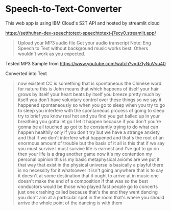 # Speech-to-Text-Converter
This web app is using IBM Cloud's S2T API and hosted by streamlit cloud

https://setthuhan-dev-speechtotext-speechtotext-j7ecy0.streamlit.app/

> Upload your MP3 audio file
> Get your audio transcript
> Note: Eng Speech to Text without background music works best. Others wouldn't work as you expected.

Tested MP3 Sample from
https://www.youtube.com/watch?v=dZIyNuVvu40

Converted into Text

> now existent CC is something that is spontaneous the Chinese word for nature this is John means that which happens of itself your hair grows by itself your heart beats by itself you breeze pretty much by itself you don't have voluntary control over these things so we say it happened spontaneously so when you go to sleep when you try to go to sleep you interfere with the spontaneous process of going to sleep try to brief you know real hot and you find you get balled up in your breathing you gotta let go I let it happen because if you don't you're gonna be all touched up got to be constantly trying to do what can happen healthily only if you don't try but we have a strange anxiety and that if we don't interfere what happened and that's the root of an enormous amount of trouble but the basis of it all is this that if we say you must survive I must survive life is earnest and I've got to go on then your life is a drag another game now it's my contention my personal opinion this is my basic metaphysical axioms are we put it that way that exist in the physical universe is basically a playful there is no necessity for it whatsoever it isn't going anywhere that is to say it doesn't at some destination that it ought to arrive at in music one doesn't make the end of a composition if that was so the best conductors would be those who played fast people go to concerts just one crashing called because that's the end they went dancing you don't aim at a particular spot in the room that's where you should arrive the whole point of the dancing is with them 
